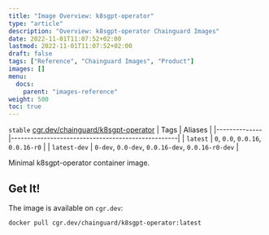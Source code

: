 ```yaml
---
title: "Image Overview: k8sgpt-operator"
type: "article"
description: "Overview: k8sgpt-operator Chainguard Images"
date: 2022-11-01T11:07:52+02:00
lastmod: 2022-11-01T11:07:52+02:00
draft: false
tags: ["Reference", "Chainguard Images", "Product"]
images: []
menu:
  docs:
    parent: "images-reference"
weight: 500
toc: true
---
```


`stable` [cgr.dev/chainguard/k8sgpt-operator](https://github.com/chainguard-images/images/tree/main/images/k8sgpt-operator)
| Tags         | Aliases                                           |
|--------------|---------------------------------------------------|
| `latest`     | `0`, `0.0`, `0.0.16`, `0.0.16-r0`                 |
| `latest-dev` | `0-dev`, `0.0-dev`, `0.0.16-dev`, `0.0.16-r0-dev` |



Minimal k8sgpt-operator container image.

## Get It!

The image is available on `cgr.dev`:

```
docker pull cgr.dev/chainguard/k8sgpt-operator:latest
```

